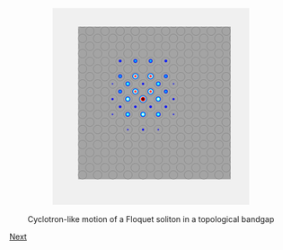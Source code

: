 <p align="center">
<img src="imageN/SolitonEvolution_GIF_2.gif" width="350" title="This is a Title"/> 
</p>

<p align="center">
Cyclotron-like motion of a Floquet soliton in a topological bandgap
</p>

[Next](home1.md)
